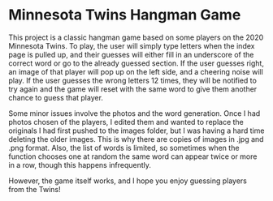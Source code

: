 # Minnesota Twins Hangman Game

This project is a classic hangman game based on some players on the 2020 Minnesota Twins. To play, the user will simply type letters when the index page is pulled up, and their guesses will either fill in an underscore of the correct word or go to the already guessed section. If the user guesses right, an image of that player will pop up on the left side, and a cheering noise will play. If the user guesses the wrong letters 12 times, they will be notified to try again and the game will reset with the same word to give them another chance to guess that player.

Some minor issues involve the photos and the word generation. Once I had photos chosen of the players, I edited them and wanted to replace the originals I had first pushed to the images folder, but I was having a hard time deleting the older images. This is why there are copies of images in .jpg and .png format. Also, the list of words is limited, so sometimes when the function chooses one at random the same word can appear twice or more in a row, though this happens infrequently.

However, the game itself works, and I hope you enjoy guessing players from the Twins!
